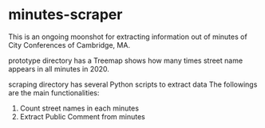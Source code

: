 # minutes-scraper

This is an ongoing moonshot for extracting information out of minutes of City Conferences of Cambridge, MA.

prototype directory has a Treemap shows how many times street name appears in all minutes in 2020.

scraping directory has several Python scripts to extract data
The followings are the main functionalities:
1. Count street names in each minutes
1. Extract Public Comment from minutes
